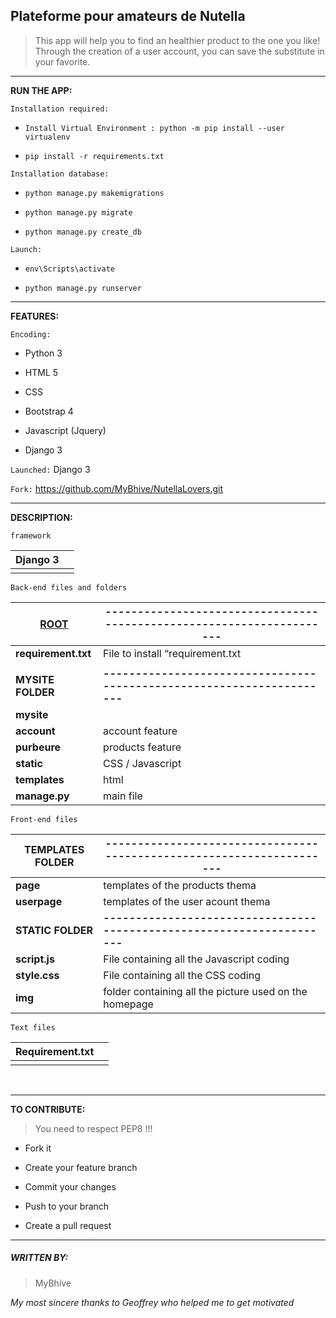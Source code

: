 ## ****Plateforme pour amateurs de Nutella****

> This app will help you to find an healthier product to the one you like! Through the creation of a user account, you can save the substitute in your favorite.
>
> 

---------------------------------------------------------------------------------------------

[]()**RUN THE APP:**

`Installation required:`

- ```
  Install Virtual Environment : python -m pip install --user virtualenv
  ```

- ```
  pip install -r requirements.txt
  ```



`Installation database:`

- ```
  python manage.py makemigrations
  ```

- ```
  python manage.py migrate
  ```

- ```
  python manage.py create_db
  ```

  

`Launch:`

- ```
  env\Scripts\activate
  ```

- ```
  python manage.py runserver
  ```


----------------------------------------------------------------------------------------------

[]()**FEATURES:**

`Encoding:`

- Python 3

- HTML 5

- CSS

- Bootstrap 4

- Javascript (Jquery)

- Django 3

  

`Launched:`
Django 3



`Fork:`
https://github.com/MyBhive/NutellaLovers.git

-----------------------------------------------------------------------------------------------

[]()**DESCRIPTION:**

`framework`

| Django 3 |      |
| -------- | ---- |
|          |      |

`Back-end files and folders`

| [ROOT]()              | --------------------------------------------------------------------- |
| --------------------- | ------------------------------------------------------------ |
| **requirement.txt**   | File to install “requirement.txt                             |
|                       |                                                              |
| **MYSITE FOLDER**[]() | **---------------------------------------------------------------------** |
| **mysite**            |                                                              |
| **account**           | account feature                                              |
| **purbeure**          | products feature                                             |
| **static**            | CSS / Javascript                                             |
| **templates**         | html                                                         |
| **manage.py**         | main file                                                    |

`Front-end files`

| **TEMPLATES FOLDER**[]() | --------------------------------------------------------------------- |
| ------------------------ | ------------------------------------------------------------ |
| **page**                 | templates of the products thema                              |
| **userpage**             | templates of the user acount thema                           |
| **STATIC FOLDER**[]()    | **---------------------------------------------------------------------** |
| **script.js**            | File containing all the Javascript coding                    |
| **style.css**            | File containing all the CSS coding                           |
| **img**                  | folder containing all the picture used on the homepage       |

`Text files`

| **Requirement.txt** |      |
| ------------------- | ---- |
|                     |      |

​	



----------------------------------------------------------------------------------------------

[]()**TO CONTRIBUTE:** 

> You need to respect PEP8 !!!  

- Fork it 

- Create your feature branch

- Commit your changes

- Push to your branch 

- Create a pull request

-----------------------------------------------------------------------------------------------

##### []()**WRITTEN BY:**

> MyBhive 

*My most sincere thanks to Geoffrey who helped me to get motivated* 